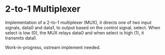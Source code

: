 # 2-to-1 Multiplexer

Implementation of a 2-to-1 multiplexer (MUX), it directs one of two input signals, data0 and data1, to output based on the control signal, select. When select is low (0), the MUX relays data0 and when select is high (1), it transmits data1.

Work-in-progress, ostream implement needed.
